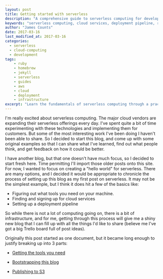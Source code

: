 ```yaml
---
layout: post
title: Getting started with serverless
description: "A comprehensive guide to serverless computing for developers. Learn how to set up tools, cloud services, and deployment pipelines for your first serverless project."
keywords: "serverless computing, cloud services, deployment pipeline, ruby, jekyll, homebrew, AWS Lambda, serverless architecture, cloud development"
author: "James Counts"
date: 2017-03-16
last_modified_at: 2017-03-16
categories:
  - serverless
  - cloud-computing
  - development
tags:
    - ruby
    - homebrew
    - jekyll
    - serverless
    - guides
    - aws
    - cloud
    - deployment
    - infrastructure
excerpt: "Learn the fundamentals of serverless computing through a practical example of setting up a blog with cloud services and automated deployment pipelines."
---
```

I'm really excited about serverless computing.  The major cloud vendors are expanding their serverless offerings every day.  I've spent quite a bit of time experimenting with these technologies and implementing them for customers.  But some of the most interesting work I've been doing I haven't been able to share.  So I decided to start this blog, and come up with some original examples so that I can share what I've learned, find out what people think, and get feedback on how it could be better.

I have another blog, but that one doesn't have much focus, so I decided to start fresh here.  Time permitting I'll import those older posts onto this site.  For now, I wanted to focus on creating a "hello world" for serverless.  There are many options, and I decided it would be appropriate to chronicle the process of setting up this blog as my first post on serverless.  It may not be the simplest example, but I think it does hit a few of the basics like:

   * Figuring out what tools you need on your machine.
   * Finding and signing up for cloud services
   * Setting up a deployment pipeline

So while there is not a lot of computing going on, there is a bit of infrastructure, and for me, getting through this process will give me a shiny new blog that I can fill up with all the things I'd like to share (believe me I've got a big Trello board full of post ideas).

Originally this post started as one document, but it became long enough to justify breaking up into 3 parts:

   * [Getting the tools you need](/guides/hello-world/getting-tools/)

   * [Bootstrapping this blog](/guides/hello-world/bootstrapping-this-blog-with-jekyll/)

   * [Publishing to S3](/guides/hello-world/publish-jekyll-site-to-s3-with-circleci/)